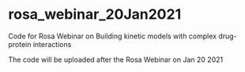 # rosa_webinar_20Jan2021
Code for Rosa Webinar on Building kinetic models with complex drug-protein interactions

The code will be uploaded after the Rosa Webinar on Jan 20 2021
